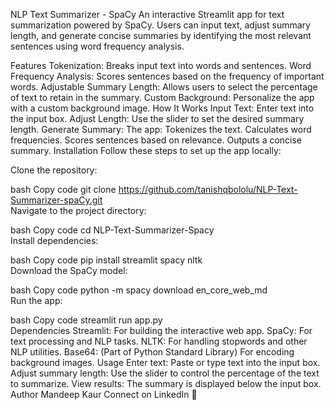 NLP Text Summarizer - SpaCy
An interactive Streamlit app for text summarization powered by SpaCy. Users can input text, adjust summary length, and generate concise summaries by identifying the most relevant sentences using word frequency analysis.

Features
Tokenization: Breaks input text into words and sentences.
Word Frequency Analysis: Scores sentences based on the frequency of important words.
Adjustable Summary Length: Allows users to select the percentage of text to retain in the summary.
Custom Background: Personalize the app with a custom background image.
How It Works
Input Text: Enter text into the input box.
Adjust Length: Use the slider to set the desired summary length.
Generate Summary: The app:
Tokenizes the text.
Calculates word frequencies.
Scores sentences based on relevance.
Outputs a concise summary.
Installation
Follow these steps to set up the app locally:

Clone the repository:

bash
Copy code
git clone https://github.com/tanishqbololu/NLP-Text-Summarizer-spaCy.git  
Navigate to the project directory:

bash
Copy code
cd NLP-Text-Summarizer-Spacy  
Install dependencies:

bash
Copy code
pip install streamlit spacy nltk  
Download the SpaCy model:

bash
Copy code
python -m spacy download en_core_web_md  
Run the app:

bash
Copy code
streamlit run app.py  
Dependencies
Streamlit: For building the interactive web app.
SpaCy: For text processing and NLP tasks.
NLTK: For handling stopwords and other NLP utilities.
Base64: (Part of Python Standard Library) For encoding background images.
Usage
Enter text: Paste or type text into the input box.
Adjust summary length: Use the slider to control the percentage of the text to summarize.
View results: The summary is displayed below the input box.
Author
Mandeep Kaur
Connect on LinkedIn 🚀


